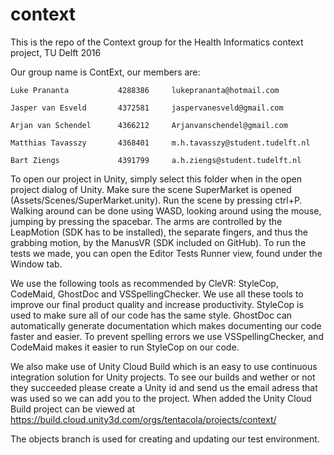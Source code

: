 # context
This is the repo of the Context group for the Health Informatics context project, TU Delft 2016

Our group name is ContExt, our members are: 

    Luke Prananta		    4288386	    lukeprananta@hotmail.com

    Jasper van Esveld	    4372581	    jaspervanesveld@gmail.com

    Arjan van Schendel	    4366212	    Arjanvanschendel@gmail.com 

    Matthias Tavasszy	    4368401	    m.h.tavasszy@student.tudelft.nl

    Bart Ziengs		        4391799 	a.h.ziengs@student.tudelft.nl

 To open our project in Unity, simply select this folder when in the open project dialog of Unity. Make sure the scene SuperMarket is opened (Assets/Scenes/SuperMarket.unity).
 Run the scene by pressing ctrl+P. Walking around can be done using WASD, looking around using the mouse, jumping by pressing the spacebar.
 The arms are controlled by the LeapMotion (SDK has to be installed), the separate fingers, and thus the grabbing motion, by the ManusVR (SDK included on GitHub).
To run the tests we made, you can open the Editor Tests Runner view, found under the Window tab.

 We use the following tools as recommended by CleVR: StyleCop, CodeMaid, GhostDoc and VSSpellingChecker. We use all these tools to improve our final product quality and increase productivity.
StyleCop is used to make sure all of our code has the same style. GhostDoc can automatically generate documentation which makes documenting our code faster and easier. 
To prevent spelling errors we use VSSpellingChecker, and CodeMaid makes it easier to run StyleCop on our code.

 We also make use of Unity Cloud Build which is an easy to use continuous integration solution for Unity projects.
To see our builds and wether or not they succeeded please create a Unity id and send us the email adress that was used so we can add you to the project.
When added the Unity Cloud Build project can be viewed at https://build.cloud.unity3d.com/orgs/tentacola/projects/context/

The objects branch is used for creating and updating our test environment.
